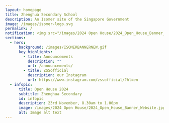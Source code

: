 ```yaml
---
layout: homepage
title: Zhenghua Secondary School
description: An Isomer site of the Singapore Government
image: /images/isomer-logo.svg
permalink: /
notification: <img src="/images/2024 Open House/2024_Open_House_Banner_Website.jpg">
sections:
  - hero:
      background: /images/ISOMERBANNERNEW.gif
      key_highlights:
        - title: Announcements
          description: ""
          url: /announcements/
        - title: ZSSofficial
          description: our Instagram
          url: https://www.instagram.com/zssofficial/?hl=en
  - infopic:
      title: Open House 2024
      subtitle: Zhenghua Secondary
      id: infopic
      description: 23rd November, 8.30am to 1.00pm
      image: /images/2024 Open House/2024_Open_House_Banner_Website.jpg
      alt: Image alt text
---
```

